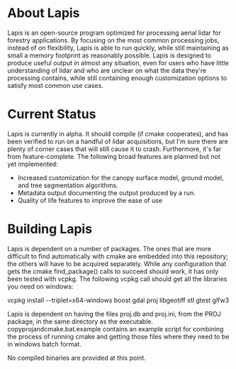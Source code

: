 # About Lapis

Lapis is an open-source program optimized for processing aerial lidar for forestry applications. By focusing on the most common processing jobs, instead of on flexibility, Lapis is able to run quickly, while still maintaining as small a memory footprint as reasonably possible. Lapis is designed to produce useful output in almost any situation, even for users who have little understanding of lidar and who are unclear on what the data they're processing contains, while still containing enough customization options to satisfy most common use cases.

# Current Status

Lapis is currently in alpha. It should compile (if cmake cooperates), and has been verified to run on a handful of lidar acquisitions, but I'm sure there are plenty of corner cases that will still cause it to crash. Furthermore, it's far from feature-complete. The following broad features are planned but not yet implemented:

- Increased customization for the canopy surface model, ground model, and tree segmentation algorithms.
- Metadata output documenting the output produced by a run.
- Quality of life features to improve the ease of use

# Building Lapis

Lapis is dependent on a number of packages. The ones that are more difficult to find automatically with cmake are embedded into this repository; the others will have to be acquired separately. While any configuration that gets the cmake find_package() calls to succeed should work, it has only been tested with vcpkg. The following vcpkg call should get all the libraries you need on windows:

vcpkg install --triplet=x64-windows boost gdal proj libgeotiff xtl gtest glfw3

Lapis is dependent on having the files proj.db and proj.ini, from the PROJ package, in the same directory as the executable. copyprojandcmake.bat.example contains an example script for combining the process of running cmake and getting those files where they need to be in windows batch format.

No compiled binaries are provided at this point.
